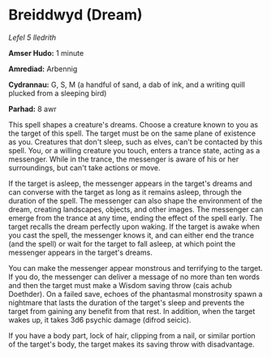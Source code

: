 # Breiddwyd (Dream)

*Lefel 5 lledrith*

**Amser Hudo:** 1 minute

**Amrediad:** Arbennig

**Cydrannau:** G, S, M (a handful of sand, a dab of ink, and a writing quill plucked from a sleeping bird)

**Parhad:** 8 awr

This spell shapes a creature's dreams. Choose a creature known to you as the target of this spell. The target must be on the same plane of existence as you. Creatures that don't sleep, such as elves, can't be contacted by this spell. You, or a willing creature you touch, enters a trance state, acting as a messenger. While in the trance, the messenger is aware of his or her surroundings, but can't take actions or move.

If the target is asleep, the messenger appears in the target's dreams and can converse with the target as long as it remains asleep, through the duration of the spell. The messenger can also shape the environment of the dream, creating landscapes, objects, and other images. The messenger can emerge from the trance at any time, ending the effect of the spell early. The target recalls the dream perfectly upon waking. If the target is awake when you cast the spell, the messenger knows it, and can either end the trance (and the spell) or wait for the target to fall asleep, at which point the messenger appears in the target's dreams.

You can make the messenger appear monstrous and terrifying to the target. If you do, the messenger can deliver a message of no more than ten words and then the target must make a Wisdom saving throw (cais achub Doethder). On a failed save, echoes of the phantasmal monstrosity spawn a nightmare that lasts the duration of the target's sleep and prevents the target from gaining any benefit from that rest. In addition, when the target wakes up, it takes 3d6 psychic damage (difrod seicic).

If you have a body part, lock of hair, clipping from a nail, or similar portion of the target's body, the target makes its saving throw with disadvantage.